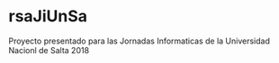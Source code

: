 # rsaJiUnSa
Proyecto presentado para las Jornadas Informaticas de la Universidad Nacionl de Salta 2018
